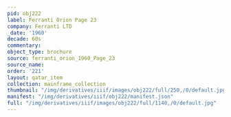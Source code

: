 ```yaml
---
pid: obj222
label: Ferranti Orion Page 23
company: Ferranti LTD
_date: '1960'
decade: 60s
commentary:
object_type: brochure
source: ferranti_orion_1960_Page_23
source_name:
order: '221'
layout: qatar_item
collection: mainframe_collection
thumbnail: "/img/derivatives/iiif/images/obj222/full/250,/0/default.jpg"
manifest: "/img/derivatives/iiif/obj222/manifest.json"
full: "/img/derivatives/iiif/images/obj222/full/1140,/0/default.jpg"
---
```

